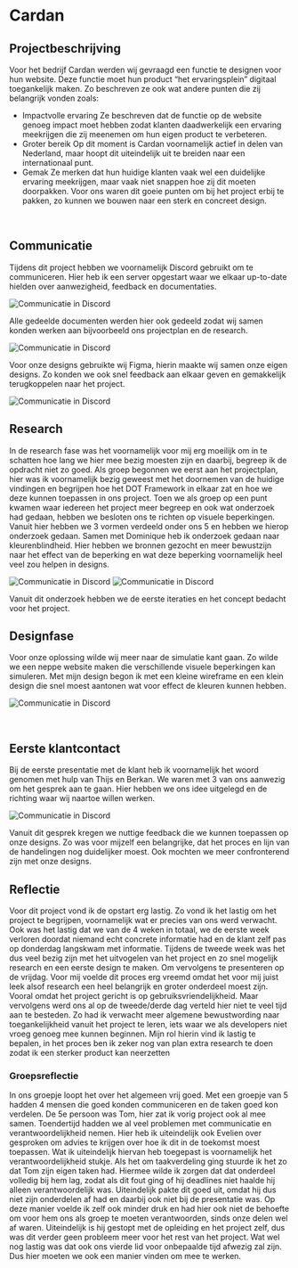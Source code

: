 # Cardan

## Projectbeschrijving
Voor het bedrijf Cardan werden wij gevraagd een functie te designen voor hun website. Deze functie moet hun product “het ervaringsplein” digitaal toegankelijk maken. Zo beschreven ze ook wat andere punten die zij belangrijk vonden zoals:
- Impactvolle ervaring
Ze beschreven dat de functie op de website genoeg impact moet hebben zodat klanten daadwerkelijk een ervaring meekrijgen die zij meenemen om hun eigen product te verbeteren.
- Groter bereik
Op dit moment is Cardan voornamelijk actief in delen van Nederland, maar hoopt dit uiteindelijk uit te breiden naar een internationaal punt.
- Gemak
Ze merken dat hun huidige klanten vaak wel een duidelijke ervaring meekrijgen, maar vaak niet snappen hoe zij dit moeten doorpakken.
Voor ons waren dit goeie punten om bij het project erbij te pakken, zo kunnen we bouwen naar een sterk en concreet design.

 
## Communicatie
Tijdens dit project hebben we voornamelijk Discord gebruikt om te communiceren. Hier heb ik een server opgestart waar we elkaar up-to-date hielden over aanwezigheid, feedback en documentaties.
 
 ![Communicatie in Discord](/img/ux/com-1.png)

Alle gedeelde documenten werden hier ook gedeeld zodat wij samen konden werken aan bijvoorbeeld ons projectplan en de research. 
 
  ![Communicatie in Discord](/img/ux/com-2.png)

Voor onze designs gebruikte wij Figma, hierin maakte wij samen onze eigen designs. Zo konden we ook snel feedback aan elkaar geven en gemakkelijk terugkoppelen naar het project.
 
  ![Communicatie in Discord](/img/ux/com-3.png)
 
## Research
In de research fase was het voornamelijk voor mij erg moeilijk om in te schatten hoe lang we hier mee bezig moesten zijn en daarbij, begreep ik de opdracht niet zo goed.
Als groep begonnen we eerst aan het projectplan, hier was ik voornamelijk bezig geweest met het doornemen van de huidige vindingen en begrijpen hoe het DOT Framework in elkaar zat en hoe we deze kunnen toepassen in ons project. Toen we als groep op een punt kwamen waar iedereen het project meer begreep en ook wat onderzoek had gedaan, hebben we besloten ons te richten op visuele beperkingen. Vanuit hier hebben we 3 vormen verdeeld onder ons 5 en hebben we hierop onderzoek gedaan. 
Samen met Dominique heb ik onderzoek gedaan naar kleurenblindheid. Hier hebben we bronnen gezocht en meer bewustzijn naar het effect van de beperking en wat deze beperking voornamelijk heel veel zou helpen in designs.
 
  ![Communicatie in Discord](/img/ux/res-1.png)
   ![Communicatie in Discord](/img/ux/res-2.png)

Vanuit dit onderzoek hebben we de eerste iteraties en het concept bedacht voor het project. 
## Designfase
Voor onze oplossing wilde wij meer naar de simulatie kant gaan. Zo wilde we een neppe website maken die verschillende visuele beperkingen kan simuleren.
Met mijn design begon ik met een kleine wireframe en een klein design die snel moest aantonen wat voor effect de kleuren kunnen hebben.

 ![Communicatie in Discord](/img/ux/des-1.png)
 
 
## Eerste klantcontact
Bij de eerste presentatie met de klant heb ik voornamelijk het woord genomen met hulp van Thijs en Berkan. We waren met 3 van ons aanwezig om het gesprek aan te gaan. Hier hebben we ons idee uitgelegd en de richting waar wij naartoe willen werken. 
 
  ![Communicatie in Discord](/img/ux/klan-1.png)

Vanuit dit gesprek kregen we nuttige feedback die we kunnen toepassen op onze designs.
Zo was voor mijzelf een belangrijke, dat het proces en lijn van de handelingen nog duidelijker moest. Ook mochten we meer confronterend zijn met onze designs. 

## Reflectie
Voor dit project vond ik de opstart erg lastig. Zo vond ik het lastig om het project te begrijpen, voornamelijk wat er precies van ons werd verwacht. Ook was het lastig dat we van de 4 weken in totaal, we de eerste week verloren doordat niemand echt concrete informatie had en de klant zelf pas op donderdag langskwam met informatie.
Tijdens de tweede week was het dus veel bezig zijn met het uitvogelen van het project en zo snel mogelijk research en een eerste design te maken. Om vervolgens te presenteren op de vrijdag. Voor mij voelde dit proces erg vreemd omdat het voor mij juist leek alsof research een heel belangrijk en groter onderdeel moest zijn. Vooral omdat het project gericht is op gebruiksvriendelijkheid. Maar vervolgens werd ons al op de tweede/derde dag verteld hier niet te veel tijd aan te besteden. Zo had ik verwacht meer algemene bewustwording naar toegankelijkheid vanuit het project te leren, iets waar we als developers niet vroeg genoeg mee kunnen beginnen.
Mijn rol hierin vind ik lastig te bepalen, in het proces ben ik zeker nog van plan extra research te doen zodat ik een sterker product kan neerzetten

### Groepsreflectie
In ons groepje loopt het over het algemeen vrij goed. Met een groepje van 5 hadden 4 mensen die goed konden communiceren en de taken goed kon verdelen. 
De 5e persoon was Tom, hier zat ik vorig project ook al mee samen. Toendertijd hadden we al veel problemen met communicatie en verantwoordelijkheid nemen. Hier heb ik uiteindelijk ook Evelien over gesproken om advies te krijgen over hoe ik dit in de toekomst moest toepassen. Wat ik uiteindelijk hiervan heb toegepast is voornamelijk het verantwoordelijkheid stukje. Als het om taakverdeling ging stuurde ik het zo dat Tom zijn eigen taken had. Hiermee wilde ik zorgen dat dat onderdeel volledig bij hem lag, zodat als dit fout ging of hij deadlines niet haalde hij alleen verantwoordelijk was. Uiteindelijk pakte dit goed uit, omdat hij dus niet zijn onderdelen af had en daarbij ook niet bij de presentatie was. Op deze manier voelde ik zelf ook minder druk en had hier ook niet de behoefte om voor hem ons als groep te moeten verantwoorden, sinds onze delen wel af waren. Uiteindelijk is hij gestopt met de opleiding en het project zelf, dus was dit verder geen probleem meer voor het rest van het project.
Wat wel nog lastig was dat ook ons vierde lid voor onbepaalde tijd afwezig zal zijn. Dus hier moeten we ook een manier vinden om mee te werken.

